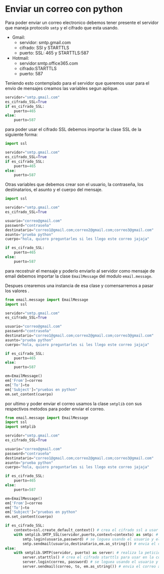 # Enviar un correo con python

Para poder enviar un correo electronico debemos tener presente el servidor que maneja protocolo `smtp` y el cifrado que esta usando.

+ Gmail: 
  + servidor: smtp.gmail.com
  + cifrado: SSl y STARTTLS
  + puerto: SSL: 465 y STARTTLS:587
+ Hotmail:
  + servidor:smtp.office365.com
  + cifrado:STARTTLS
  + puerto: 587

Teniendo esto contemplado para el servidor que queremos usar para el envio de mensajes creamos las variables segun aplique.

``` py showLineNumbers
servidor="smtp.gmail.com"
es_cifrado_SSL=True
if es_cifrado_SSL:
    puerto=465
else:
    puerto=587
```

para poder usar el cifrado SSL debemos importar la clase SSL de la siguiente forma:

``` py {1} showLineNumbers
import ssl

servidor="smtp.gmail.com"
es_cifrado_SSL=True
if es_cifrado_SSL:
    puerto=465
else:
    puerto=587
```

Otras variables que debemos crear son el usuario, la contraseña, los destinatarios, el asunto y el cuerpo del mensaje.

``` py {6-10} showLineNumbers
import ssl

servidor="smtp.gmail.com"
es_cifrado_SSL=True

usuario="correo@gmail.com"
password="contraseña"
destinatario="correo1@gmail.com;correo2@gmail.com;correo3@gmail.com"
asunto="prueba python"
cuerpo="hola, quiero preguntarles si les llego este correo jajaja"

if es_cifrado_SSL:
    puerto=465
else:
    puerto=587
```

para recostruir el mensaje y poderlo enviarlo al servidor como mensaje de email debemos importar la clase  `EmailMessage`  del modulo `email.message`. 

Despues crearemos una instancia de esa clase y comensarremos a pasar los valores .

``` py {1,18-22} showLineNumbers
from email.message import EmailMessage
import ssl

servidor="smtp.gmail.com"
es_cifrado_SSL=True

usuario="correo@gmail.com"
password="contraseña"
destinatario="correo1@gmail.com;correo2@gmail.com;correo3@gmail.com"
asunto="prueba python"
cuerpo="hola, quiero preguntarles si les llego este correo jajaja"

if es_cifrado_SSL:
    puerto=465
else:
    puerto=587

em=EmailMessage()
em['From']=correo
em['To']=to
em['Subject']="pruebas en python"
em.set_content(cuerpo)
```

por ultimo y poder enviar el correo usamos la clase `smtplib` con sus respectivos metodos para poder enviar el correo.

``` py {3,25-34} showLineNumbers
from email.message import EmailMessage
import ssl
import smtplib

servidor="smtp.gmail.com"
es_cifrado_SSL=True

usuario="correo@gmail.com"
password="contraseña"
destinatario="correo1@gmail.com;correo2@gmail.com;correo3@gmail.com"
asunto="prueba python"
cuerpo="hola, quiero preguntarles si les llego este correo jajaja"

if es_cifrado_SSL:
    puerto=465
else:
    puerto=587

em=EmailMessage()
em['From']=correo
em['To']=to
em['Subject']="pruebas en python"
em.set_content(cuerpo)

if es_cifrado_SSL:
    contexto=ssl.create_default_context() # crea el cifrado ssl a usar en la conexion
    with smtplib.SMTP_SSL(servidor,puerto,context=contexto) as smtp: # realiza la peticion de conexion
        smtp.login(usuario,password) # se loguea usando el usuario y el password
        smtp.sendmail(usuario,destinatario,em.as_string()) # envia el correo al servidor
else:
    with smtplib.SMTP(servidor, puerto) as server: # realiza la peticion de conexion
        server.starttls() # crea el cifrado starttls para usar en la conexion
        server.login(correo, password) # se loguea usando el usuario y el password
        server.sendmail(correo, to, em.as_string()) # envia el correo al servidor
```